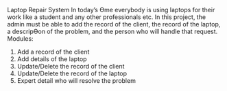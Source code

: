 Laptop Repair System In today’s Ɵme everybody is using laptops for their work like a student and any 
other professionals etc. In this project, the admin must be able to add the record of the client, the 
record of the laptop, a descripƟon of the problem, and the person who will handle that request. 
Modules: 
1. Add a record of the client 
 2. Add details of the laptop 
3. Update/Delete the record of the client 
4. Update/Delete the record of the laptop 
 5. Expert detail who will resolve the problem 
